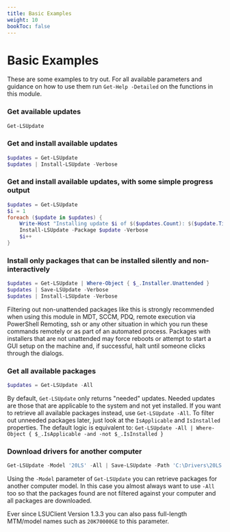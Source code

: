 ```yaml
---
title: Basic Examples
weight: 10
bookToc: false
---
```


# Basic Examples

These are some examples to try out.
For all available parameters and guidance on how to use them run `Get-Help -Detailed` on the functions in this module.

### Get available updates
```powershell
Get-LSUpdate
```

### Get and install available updates
```powershell
$updates = Get-LSUpdate
$updates | Install-LSUpdate -Verbose
```

### Get and install available updates, with some simple progress output
```powershell
$updates = Get-LSUpdate
$i = 1
foreach ($update in $updates) {
    Write-Host "Installing update $i of $($updates.Count): $($update.Title)"
    Install-LSUpdate -Package $update -Verbose
    $i++
}
```

### Install only packages that can be installed silently and non-interactively
```powershell
$updates = Get-LSUpdate | Where-Object { $_.Installer.Unattended }
$updates | Save-LSUpdate -Verbose
$updates | Install-LSUpdate -Verbose
```

Filtering out non-unattended packages like this is strongly recommended when using this module in MDT, SCCM, PDQ,
remote execution via PowerShell Remoting, ssh or any other situation in which you run these commands remotely
or as part of an automated process. Packages with installers that are not unattended may force reboots or
attempt to start a GUI setup on the machine and, if successful, halt until someone clicks through the dialogs.

### Get all available packages
```powershell
$updates = Get-LSUpdate -All
```
By default, `Get-LSUpdate` only returns "needed" updates. Needed updates are those that are applicable to
the system and not yet installed. If you want to retrieve all available packages instead, use `Get-LSUpdate -All`.
To filter out unneeded packages later, just look at the `IsApplicable` and `IsInstalled` properties.
The default logic is equivalent to:
`Get-LSUpdate -All | Where-Object { $_.IsApplicable -and -not $_.IsInstalled }`

### Download drivers for another computer
```powershell
Get-LSUpdate -Model '20LS' -All | Save-LSUpdate -Path 'C:\Drivers\20LS' -ShowProgress
```
Using the `-Model` parameter of `Get-LSUpdate` you can retrieve packages for another computer model.
In this case you almost always want to use `-All` too so that the packages found are not filtered against your computer and all packages are downloaded.

Ever since LSUClient Version 1.3.3 you can also pass full-length MTM/model names such as `20K70000GE` to this parameter.

